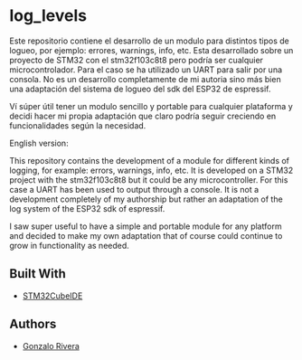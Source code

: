 # log_levels

Este repositorio contiene el desarrollo de un modulo para distintos tipos de logueo, por ejemplo: errores, warnings, info, etc. Esta desarrollado sobre un proyecto de STM32 con el stm32f103c8t8 pero podría ser cualquier microcontrolador. Para el caso se ha utilizado un UART para salir por una consola. No es un desarrollo completamente de mi autoria sino más bien una adaptación del sistema de logueo del sdk del ESP32 de espressif. 

Ví súper útil tener un modulo sencillo y portable para cualquier plataforma y decidi hacer mi propia adaptación que claro podría seguir creciendo en funcionalidades según la necesidad.

English version:

This repository contains the development of a module for different kinds of logging, for example: errors, warnings, info, etc. It is developed on a STM32 project with the stm32f103c8t8 but it could be any microcontroller. For this case a UART has been used to output through a console. It is not a development completely of my authorship but rather an adaptation of the log system of the ESP32 sdk of espressif. 

I saw super useful to have a simple and portable module for any platform and decided to make my own adaptation that of course could continue to grow in functionality as needed.

## Built With

  - [STM32CubeIDE](https://www.st.com/en/development-tools/stm32cubeide.html)

## Authors

  - [Gonzalo Rivera](https://github.com/grivera90)
